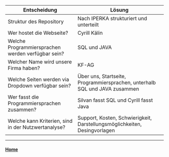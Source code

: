 | Entscheidung| Lösung | 
|---|---|
|Struktur des Repository | Nach IPERKA strukturiert und unterteilt| 
| Wer hostet die Webseite? | Cyrill Kälin| 
| Welche Programmiersprachen werden verfügbar sein? | SQL und JAVA | 
| Welcher Name wird unsere Firma haben? | KF-AG| 
| Welche Seiten werden via Dropdown verfügbar sein? | Über uns, Startseite, Programmiersprachen, unterhalb SQL und JAVA zusammen | 
| Wer fasst die Programmiersprachen zusammen? | Silvan fasst SQL und Cyrill fasst Java| 
| Welche kann Kriterien, sind in der Nutzwertanalyse? | Support, Kosten, Schwierigkeit, Darstellungsmöglichkeiten, Desingvorlagen | 
---
#### [Home](/../..)
